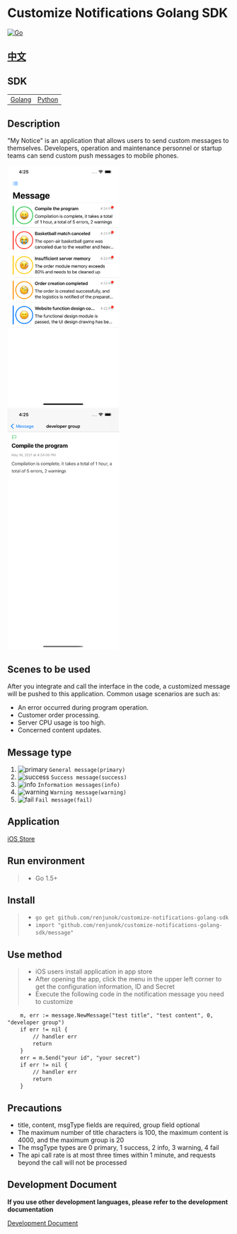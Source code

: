 # Customize Notifications Golang SDK

[![Go](https://github.com/renjunok/customize-notifications-golang-sdk/actions/workflows/ci.yml/badge.svg)](https://github.com/renjunok/customize-notifications-golang-sdk/actions/workflows/ci.yml)

## [中文](https://github.com/renjunok/customize-notifications-golang-sdk/blob/main/README-CN.md)

## SDK
|||
|-----|----|
|[Golang]("https://github.com/renjunok/customize-notifications-golang-sdk")|[Python]("https://github.com/renjunok/customize-notifications-python-sdk")|

## Description
"My Notice" is an application that allows users to send custom messages to themselves. Developers, operation and maintenance personnel or startup teams can send custom push messages to mobile phones.

<img src="./images/customize-notifications-app-home-view-en.png" width="50%" height="50%" alt="customize notification app home view">
<img src="./images/customize-notifications-app-message-detail-view-en.png" width="50%" height="50%" alt="customize notification app message detail view">

## Scenes to be used
After you integrate and call the interface in the code, a customized message will be pushed to this application. Common usage scenarios are such as:
- An error occurred during program operation.
- Customer order processing.
- Server CPU usage is too high.
- Concerned content updates.

## Message type
1. ![primary](https://via.placeholder.com/15/2463EB/000000?text=+) `General message(primary)`
0. ![success](https://via.placeholder.com/15/c5f015/000000?text=+) `Success message(success)`
0. ![info](https://via.placeholder.com/15/FCD34D/000000?text=+) `Information messages(info)`
0. ![warning](https://via.placeholder.com/15/DF933B/000000?text=+) `Warning message(warning)`
0. ![fail](https://via.placeholder.com/15/f03c15/000000?text=+) `Fail message(fail)`

## Application
[iOS Store]("https://apps.apple.com/us/app/my-notice-customize-notice/id1566837067")

## Run environment
> - Go 1.5+

## Install
> - `go get github.com/renjunok/customize-notifications-golang-sdk`
> - `import "github.com/renjunok/customize-notifications-golang-sdk/message"`

## Use method
> - iOS users install application in app store
> - After opening the app, click the menu in the upper left corner to get the configuration information, ID and Secret
> - Execute the following code in the notification message you need to customize
```golang
	m, err := message.NewMessage("test title", "test content", 0, "developer group")
	if err != nil {
		// handler err
		return
	}
	err = m.Send("your id", "your secret")
	if err != nil {
		// handler err
		return
	}
```

## Precautions
- title, content, msgType fields are required, group field optional
- The maximum number of title characters is 100, the maximum content is 4000, and the maximum group is 20
- The msgType types are 0 primary, 1 success, 2 info, 3 warning, 4 fail
- The api call rate is at most three times within 1 minute, and requests beyond the call will not be processed

## Development Document
**If you use other development languages, please refer to the development documentation**

[Development Document](api-doc-en.md)

